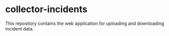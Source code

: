# collector-incidents
This repository contains the web application for uploading and downloading incident data.
